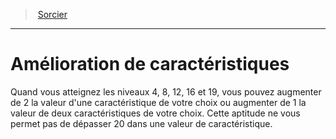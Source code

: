 ﻿---
!ClassFeatureItem
Name: Amélioration de caractéristiques
Id: warlock_hd.md#amélioration-de-caractéristiques
ParentLink: warlock_hd.md#sorcier
ParentName: Sorcier
NameLevel: 1
Attributes: {}
AttributesDictionary: >+
  {}

---
> [Sorcier](hd_warlock.md)

---

# Amélioration de caractéristiques

Quand vous atteignez les niveaux 4, 8, 12, 16 et 19, vous pouvez augmenter de 2 la valeur d'une caractéristique de votre choix ou augmenter de 1 la valeur de deux caractéristiques de votre choix. Cette aptitude ne vous permet pas de dépasser 20 dans une valeur de caractéristique.

